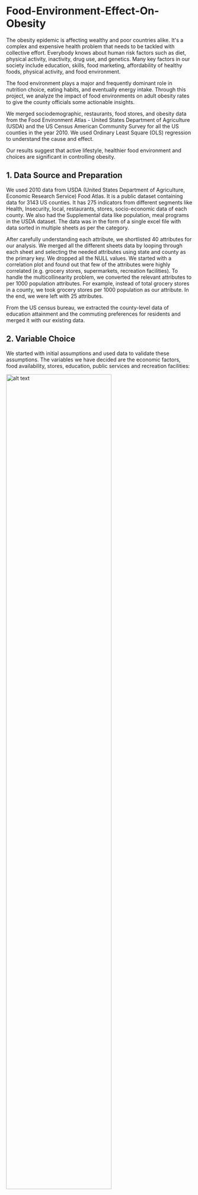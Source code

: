 # Food-Environment-Effect-On-Obesity

The obesity epidemic is affecting wealthy and poor countries alike. It's a complex and expensive health problem that needs to be tackled with collective effort. Everybody knows about human risk factors such as diet, physical activity, inactivity, drug use, and genetics. Many key factors in our society include education, skills, food marketing, affordability of healthy foods, physical activity, and food environment.

The food environment plays a major and frequently dominant role in nutrition choice, eating habits, and eventually energy intake. Through this project, we analyze the impact of food environments on adult obesity rates to give the county officials some actionable insights.

We merged sociodemographic, restaurants, food stores, and obesity data from the Food Environment Atlas - United States Department of Agriculture (USDA) and the US Census American Community Survey for all the US counties in the year 2010. We used Ordinary Least Square (OLS) regression to understand the cause and effect.

Our results suggest that active lifestyle, healthier food environment and choices are significant in controlling obesity.

## 1.	Data Source and Preparation 

We used 2010 data from USDA (United States Department of Agriculture, Economic Research Service) Food Atlas. It is a public dataset containing data for 3143 US counties. It has 275 indicators from different segments like Health, Insecurity, local, restaurants, stores, socio-economic data of each county. We also had the Supplemental data like population, meal programs in the USDA dataset. The data was in the form of a single excel file with data sorted in multiple sheets as per the category. 

After carefully understanding each attribute, we shortlisted 40 attributes for our analysis. We merged all the different sheets data by looping through each sheet and selecting the needed attributes using state and county as the primary key. We dropped all the NULL values. We started with a correlation plot and found out that few of the attributes were highly correlated (e.g. grocery stores, supermarkets, recreation facilities). To handle the multicollinearity problem, we converted the relevant attributes to per 1000 population attributes. For example, instead of total grocery stores in a county, we took grocery stores per 1000 population as our attribute. In the end, we were left with 25 attributes.

From the US census bureau, we extracted the county-level data of education attainment and the commuting preferences for residents and merged it with our existing data.

## 2. Variable Choice

We started with initial assumptions and used data to validate these assumptions. The variables we have decided are the economic factors, food availability, stores, education, public services and recreation facilities:

<img src="https://github.com/netisheth/Food-Environment-Effect-On-Obesity/blob/master/pictures/1.jpg" alt="alt text" width="75%" height="75%">

## 3. Exploratory Data Analysis

<img src="https://github.com/netisheth/Food-Environment-Effect-On-Obesity/blob/master/pictures/2.png" alt="alt text" width="80%" height="80%">

Our dependent variable is obesity rate. We can observe from the map above that all states have more than 20% of adults with obesity. The South - East part of the US has more prevalence than the other regions. In at least 12 states, prevalence of obesity was greater than 32%. Colorado has the least obesity rate and Alabama has the highest. 

<img src="https://github.com/netisheth/Food-Environment-Effect-On-Obesity/blob/master/pictures/3.png" alt="alt text" width="50%" height="50%">

The distribution of adult obesity rate is normal and has less spread. The obesity rate ranges from 13.10% to 47.9% with a mean of 30.57%. This suggests that on average, the prevalence of obesity in the United States is 30.57%. 1 out of 3 adults, were found to be obese in 2010.

<img src="https://github.com/netisheth/Food-Environment-Effect-On-Obesity/blob/master/pictures/4.png" alt="alt text" width="50%" height="50%">

From the correlation plot of all the attributes, we can observe that all the attributes are not highly correlated with a few exceptions. The obesity rate is negatively correlated with % of bachelors, natural amenity, recreation facilities per 100, and full-service restaurants per 100 suggesting that these attributes can help lower obesity. The obesity rate is positively correlated with poverty rate which is expected. 

<img src="https://github.com/netisheth/Food-Environment-Effect-On-Obesity/blob/master/pictures/5.png" alt="alt text" width="50%" height="50%">

A higher poverty rate signifies that more people will have lesser means to healthier food and lifestyle, in turn, increases the risk of obesity. From the scatterplot, we can observe the same relationship - obesity increases with poverty.

<img src="https://github.com/netisheth/Food-Environment-Effect-On-Obesity/blob/master/pictures/6.png" alt="alt text" width="50%" height="50%">

Education can increase awareness about the importance of high nutrition diets and the obesity epidemic and prevention. From the scatter plot, we can observe that an increase in the percentage of bachelors, reduces obesity.

<img src="https://github.com/netisheth/Food-Environment-Effect-On-Obesity/blob/master/pictures/7.png" alt="alt text" width="50%" height="50%">

The scatter plot suggests that having more full-service restaurants does not increase obesity. This can be because they have a more balanced and healthier menu. To control obesity, we don’t have to stop eating out. We just have to find healthier alternatives. 

## 4. Statistical Models

The dependent variable obesity rate has a normal distribution, so we implemented a multiple linear regression model to understand the effect of the various factors such as food environment, socio-economic, accessibility, health, and wellness activities on the obesity rate.

Model 1 is the “main effects” model and initial model that explains the effect of individual independent variables on obesity. 

Model 2 considers independent variables that a county administrator can control or take necessary actions to reduce the obesity rate in the county. 

Model 3 contains interactions of the individual variables and explains the collective effect of those interacted variables on the obesity rate.

Among the 3 models. Model 3 is our final model as the coefficients of the estimates are more closely aligned with the real world and the interaction terms provide more explanation on the obesity rate variation across counties. 

<img src="https://github.com/netisheth/Food-Environment-Effect-On-Obesity/blob/master/pictures/8.jpg" alt="alt text" width="65%" height="65%">

#### Understanding Model 3

**Low Accessibility:**
- If the percentage of the population with low income and low access is increased by 1% then obesity will be increased by 0.003% which is almost 0% - no effect as the standard error is 0.008. 
-	With a 1% increase in population of people in the county with low income and low access to stores, the effect of the additional 1 unit of the grocery stores for 1000 population on obesity decreases by 0.016%.

**Healthy food affordability:** 
-	With every 1% increase in the price of healthy food products (low-fat milk) relative to the unhealthy food products (soda), obesity will increase by 3.45%. With a very low value of standard error (0.49) the attribute is statistically significant.

**Recreation and Fitness Centers:**
-	1 unit increase in the number of recreational centers per 1000 population, reduces obesity by 3.39%. Also, with just 0.6 of standard error, this attribute is statistically significant and has a large coefficient.

**Restaurants:**
-	If the number of fast food restaurants per 1000 population increases by 1, obesity will increase by 0.12%. 
-	If the number of full-service restaurants per 1000 population increases by 1, obesity will reduce by 1.18% which specifies that full-service restaurants serve healthy food. With coefficient of -1.155 and St. Error (0.1), the attribute is statistically significant and highly relevant is vital in modeling
-	As fast-food restaurants per 1000 population increases by 1, 
  -- the effect of the additional 1 unit of the specialized store for 1000 population on obesity increases by 1.9%
  -- the effect of the additional 1 unit of the recreational facilities for 1000 population on obesity rate increases by 0.2%.

**Stores:**
-	The number of grocery stores per 1000 population has a positive impact on the obesity rate. For an increase in each unit of grocery stores the obesity increases by 0.49% but has high 0.53 it is not a statistically significant attribute and can be ignored.
-	For an increase in each supercenter & club store for 1000 population, the obesity will increase by 9.7%. This effect can be because they offer great discounts on bulk packs of unhealthy food items (like chips and soda) in addition to offering healthy food items like fruits and vegetables. 
-	For an increase in each specialized store for 1000 population the obesity will be reduced by 1.35%.
-	Farmer’s market which sells fresh fruits and vegetables makes healthier food available to people.  We expect this field to reduce the obesity but the coefficient here represents that for an increase in every unit of farmer’s market per 1000 population increases the obesity rate by 2%.

**Socio-demographic:**
-	An increase of 1% of the poverty rate of the county, increases obesity by 0.12%.
-	For every 1% increase in the percentage of the people who commute to work by walking will reduce the obesity of the county by 0.06%.
-	For an increase in every unit percentage of the population with a bachelor's degree or higher in the county, the obesity reduces by 0.19%
-	For a 1% increase in the county population that uses public transportation for commuting to work, obesity decreases by 0.12%.

## 5. Quality Checks

As we have implemented Linear regression, we have primarily checked for four basic assumptions:

1.	The dependent and independent attributes have linear relation: In the residual vs Fitted, the passing of the red line along the horizon and no clear pattern of the points suggests that the model is linear. 

<img src="https://github.com/netisheth/Food-Environment-Effect-On-Obesity/blob/master/pictures/9.png" alt="alt text" width="65%" height="65%">

2.	Independence test: This assumption is not applicable to the data as each county’s data is independent to other counties. The Durbin-Watson test reveals that the model suffers from autocorrelation. 

<img src="https://github.com/netisheth/Food-Environment-Effect-On-Obesity/blob/master/pictures/10.png" alt="alt text" width="65%" height="65%">

3.	 Normality - This assumption states that the residuals should confine to normal distribution. From the QQ plot it is relevant that most of the residuals are normally distributed with exception of few extreme points.

<img src="https://github.com/netisheth/Food-Environment-Effect-On-Obesity/blob/master/pictures/11.png" alt="alt text" width="65%" height="65%">

4.	Residuals have constant variance - In an ideal case, the residuals should have equal variance across all the points (Homoscedasticity). But, the Breusch-Pagan test shows that there is Heteroscedasticity in the residuals.

<img src="https://github.com/netisheth/Food-Environment-Effect-On-Obesity/blob/master/pictures/12.png" alt="alt text" width="65%" height="65%">

## 6. Insights

-	Recreational facilities promote healthy and active living and can help to reduce obesity. 1% increase will reduce obesity by 3.39%.
-	Full-service restaurants are a healthier alternative to fast food restaurants as they provide well-cooked nutritious, low-calorie healthy food.
-	The affordability of healthy food items has a great impact on controlling obesity. If the prices are 1% less expensive compared to unhealthy products like soda, obesity will reduce by 3.45%. 
-	Specialized food stores like retail bakeries, meat and seafood markets, dairy stores, and produce markets are popular and often visited by people. Obesity can be reduced by 1.35%, if the number of specialized stores per 1000 population increase by 1. 
-	Even though grocery stores and farmers markets sell healthy food items, they don’t help to reduce obesity. 
-	Though low accessibility to stores is a hurdle for having access to healthy food, it does not have any effect on obesity. 
-	If more people travel to work by public transportation, obesity can be controlled. 1% increase can reduce obesity by 0.12%.
-	Education helps to create more awareness about the importance of healthy and active living and can help to reduce obesity. A 1% increase in bachelor graduates, can reduce obesity by 0.19%.

## 7. Recommendationsto County Officials to reduce obesity

-	Make healthy food products more affordable with the help of food assistance programs like SNAP(S) (Supplemental Nutrition Assistance Program). Increase of taxes on unhealthy products and subsidies for healthy ones can also help.
-	Open more recreational facilities for every 1000 population to promote active living.
-	Open more healthy food outlets like full-service restaurants and specialized stores (retail bakeries, meat and seafood markets, dairy stores, and produce markets) for every 1000 population.
-	Control the number of supermarkets and club stores per 1000 population. They make food products like soda, instant and processed food, more convenient and readily available. It increases obesity risk.
